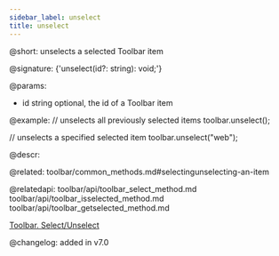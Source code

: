 ```yaml
---
sidebar_label: unselect
title: unselect
---          
```


@short: unselects a selected Toolbar item

@signature: {'unselect(id?: string): void;'}

@params:
- id	string  optional, the id of a Toolbar item

@example:
// unselects all previously selected items
toolbar.unselect();
 
// unselects a specified selected item
toolbar.unselect("web");



@descr:

@related: toolbar/common_methods.md#selectingunselecting-an-item

@relatedapi:
toolbar/api/toolbar_select_method.md
toolbar/api/toolbar_isselected_method.md
toolbar/api/toolbar_getselected_method.md

[Toolbar. Select/Unselect](https://snippet.dhtmlx.com/mi7qjwg2)

@changelog:
added in v7.0

